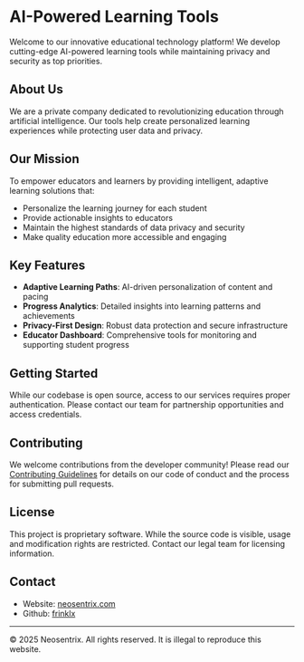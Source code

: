 # AI-Powered Learning Tools

Welcome to our innovative educational technology platform! We develop cutting-edge AI-powered learning tools while maintaining privacy and security as top priorities.

## About Us

We are a private company dedicated to revolutionizing education through artificial intelligence. Our tools help create personalized learning experiences while protecting user data and privacy.

## Our Mission

To empower educators and learners by providing intelligent, adaptive learning solutions that:
- Personalize the learning journey for each student
- Provide actionable insights to educators
- Maintain the highest standards of data privacy and security
- Make quality education more accessible and engaging

## Key Features

- **Adaptive Learning Paths**: AI-driven personalization of content and pacing
- **Progress Analytics**: Detailed insights into learning patterns and achievements
- **Privacy-First Design**: Robust data protection and secure infrastructure
- **Educator Dashboard**: Comprehensive tools for monitoring and supporting student progress

## Getting Started

While our codebase is open source, access to our services requires proper authentication. Please contact our team for partnership opportunities and access credentials.

## Contributing

We welcome contributions from the developer community! Please read our [Contributing Guidelines](CONTRIBUTING.md) for details on our code of conduct and the process for submitting pull requests.

## License

This project is proprietary software. While the source code is visible, usage and modification rights are restricted. Contact our legal team for licensing information.

## Contact

- Website: [neosentrix.com](https://neosentrix.com)
- Github: [frinklx](https://github.com/frinklx)
---
© 2025 Neosentrix. All rights reserved. It is illegal to reproduce this website.
